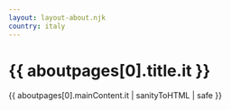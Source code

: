 ```yaml
---
layout: layout-about.njk
country: italy
---
```


<h1>{{ aboutpages[0].title.it }}</h1>
{{ aboutpages[0].mainContent.it | sanityToHTML | safe }}